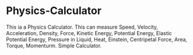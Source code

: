 # Physics-Calculator
This ia a Physics Calculator.
This can measure Speed, Velocity, Acceleration, Density, Force, Kinetic Energy, Potential Energy, Elastic Potential Energy, Pressure in Liquid, Heat, Einstein, Centripetal Force, Area, Torque, Momenturm.
Simple Calculator.
